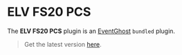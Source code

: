 # ELV FS20 PCS

The **ELV FS20 PCS** plugin is an [EventGhost](https://github.com/EventGhost/EventGhost) `bundled` plugin.

> Get the latest version [here](https://github.com/EventGhost/EventGhost/tree/master/plugins/FS20PCS).